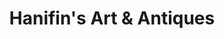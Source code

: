 ---
title: "Hanifin's Art & Antiques"
url: /carson-city/hanifins-art-und-antiques/
shop: Antiquitäten
---